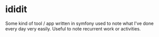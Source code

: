 ididit
======

Some kind of tool / app written in symfony used to note what I've done every day very easily. Useful to note recurrent work or activities.

